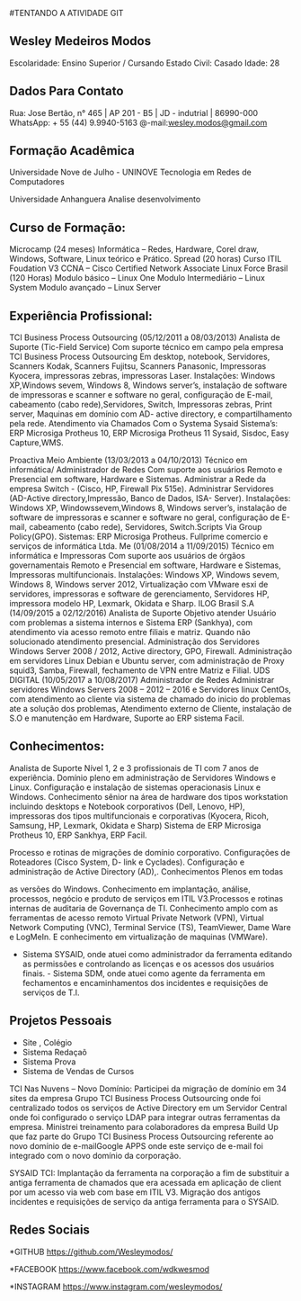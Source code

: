 #TENTANDO A ATIVIDADE GIT

Wesley Medeiros Modos
--------------------------------------------------------------------------------------------------------
Escolaridade: Ensino Superior / Cursando
Estado Civil: Casado
Idade: 28

Dados Para Contato
--------------------------------------------------------------------------------------------------------
Rua: Jose Bertão, n° 465 | AP 201 - B5 | JD - indutrial | 86990-000
WhatsApp: + 55 (44) 9.9940-5163
@-mail:wesley.modos@gmail.com 

Formação Acadêmica
--------------------------------------------------------------------------------------------------------
Universidade Nove de Julho - UNINOVE
Tecnologia em Redes de Computadores

Universidade Anhanguera
Analise desenvolvimento

Curso de Formação:
--------------------------------------------------------------------------------------------------------

Microcamp (24 meses)
Informática – Redes, Hardware, Corel draw, Windows, Software, Linux teórico e Prático.
Spread (20 horas)
Curso ITIL Foudation V3
CCNA – Cisco Certified Network Associate
Linux Force Brasil (120 Horas)
Modulo básico – Linux One
Modulo Intermediário – Linux System
Modulo avançado – Linux Server

Experiência Profissional:
--------------------------------------------------------------------------------------------------------
TCI Business Process Outsourcing (05/12/2011 a 08/03/2013)
Analista de Suporte (Tic-Field Service)
Com suporte técnico em campo pela empresa TCI Business Process Outsourcing
Em desktop, notebook, Servidores, Scanners Kodak, Scanners Fujitsu, Scanners Panasonic, Impressoras
Kyocera, impressoras zebras, impressoras Laser.
Instalações:
Windows XP,Windows sevem, Windows 8, Windows server’s, instalação de software de impressoras e
scanner e software no geral, configuração de E-mail, cabeamento (cabo rede),Servidores, Switch,
Impressoras zebras, Print server, Maquinas em domínio com AD- active directory, e compartilhamento pela
rede.
Atendimento via Chamados Com o Systema Sysaid
Sistema’s:
ERP Microsiga Protheus 10, ERP Microsiga Protheus 11 Sysaid, Sisdoc, Easy Capture,WMS.

Proactiva Meio Ambiente (13/03/2013 a 04/10/2013)
Técnico em informática/ Administrador de Redes
Com suporte aos usuários Remoto e Presencial em software, Hardware e Sistemas.
Administrar a Rede da empresa Switch - (Cisco, HP, Firewall Pix 515e).
Administrar Servidores (AD-Active directory,Impressão, Banco de Dados, ISA- Server).
Instalações:
Windows XP, Windowssevem,Windows 8, Windows server’s, instalação de software de impressoras e scanner
e software no geral, configuração de E-mail, cabeamento (cabo rede), Servidores, Switch.Scripts Via Group
Policy(GPO).
Sistemas:
ERP Microsiga Protheus.
Fullprime comercio e serviços de informática Ltda. Me (01/08/2014 a 11/09/2015) Técnico
em informática e Impressoras
Com suporte aos usuários de órgãos governamentais Remoto e Presencial em software, Hardware e
Sistemas, Impressoras multifuncionais.
Instalações:
Windows XP, Windows sevem, Windows 8, Windows server 2012, Virtualização com VMware esxi de
servidores, impressoras e software de gerenciamento, Servidores HP, impressora modelo HP, Lexmark,
Okidata e Sharp.
ILOG Brasil S.A (14/09/2015 a 02/12/2016)
Analista de Suporte
Objetivo atender Usuário com problemas a sistema internos e Sistema ERP (Sankhya), com atendimento via
acesso remoto entre filiais e matriz. Quando não solucionado atendimento presencial.
Administração dos Servidores Windows Server 2008 / 2012, Active directory, GPO, Firewall.
Administração em servidores Linux Debian e Ubuntu server, com administração de Proxy squid3, Samba,
Firewall, fechamento de VPN entre Matriz e Filial.
UDS DIGITAL (10/05/2017 a 10/08/2017)
Administrador de Redes
Administrar servidores Windows Servers 2008 – 2012 – 2016 e Servidores linux CentOs, com atendimento ao
cliente via sistema de chamado do inicio do problemas ate a solução dos problemas, Atendimento externo de
Cliente, instalação de S.O e manutenção em Hardware, Suporte ao ERP sistema Facil.

Conhecimentos:
--------------------------------------------------------------------------------------------------------
Analista de Suporte Nível 1, 2 e 3 profissionais de TI com 7 anos de experiência. Domínio pleno em
administração de Servidores Windows e Linux. Configuração e instalação de sistemas operacionasis
Linux e Windows.
Conhecimento sênior na área de hardware dos tipos workstation incluindo desktops e Notebook corporativos
(Dell, Lenovo, HP), impressoras dos tipos multifuncionais e corporativas (Kyocera, Ricoh, Samsung, HP,
Lexmark, Okidata e Sharp)
Sistema de ERP Microsiga Protheus 10, ERP Sankhya, ERP Facil.

Processo e rotinas de migrações de domínio corporativo. Configurações de Roteadores (Cisco System, D-
link e Cyclades). Configuração e administração de Active Directory (AD),. Conhecimentos Plenos em todas

as versões do Windows. Conhecimento em implantação, análise, processos, negócio e produto de serviços em
ITIL V3.Processos e rotinas internas de auditaria de Governança de TI.
Conhecimento amplo com as ferramentas de acesso remoto Virtual Private Network (VPN), Virtual
Network Computing (VNC), Terminal Service (TS), TeamViewer, Dame Ware e LogMeIn. E conhecimento em
virtualização de maquinas (VMWare).

- Sistema SYSAID, onde atuei como administrador da ferramenta editando as permissões e controlando
as licenças e os acessos dos usuários finais. - Sistema SDM, onde atuei como agente da ferramenta em
fechamentos e encaminhamentos dos incidentes e requisições de serviços de T.I.

Projetos Pessoais
--------------------------------------------------------------------------------------------------------
* Site , Colégio 
* Sistema Redaçaõ 
* Sistema Prova 
* Sistema de Vendas de Cursos 

TCI Nas Nuvens – Novo Domínio: Participei da migração de domínio em 34 sites da empresa Grupo TCI
Business Process Outsourcing onde foi centralizado todos os serviços de Active Directory em um Servidor
Central onde foi configurado o serviço LDAP para integrar outras ferramentas da empresa. Ministrei
treinamento para colaboradores da empresa Build Up que faz parte do Grupo TCI Business Process
Outsourcing referente ao novo domínio de e-mailGoogle APPS onde este serviço de e-mail foi integrado com
o novo domínio da corporação.

SYSAID TCI: Implantação da ferramenta na corporação a fim de substituir a antiga ferramenta de chamados
que era acessada em aplicação de client por um acesso via web com base em ITIL V3. Migração dos antigos
incidentes e requisições de serviço da antiga ferramenta para o SYSAID.

Redes Sociais 
--------------------------------------------------------------------------------------------------------
*GITHUB
https://github.com/Wesleymodos/

*FACEBOOK 
https://www.facebook.com/wdkwesmod

*INSTAGRAM
https://www.instagram.com/wesleymodos/



